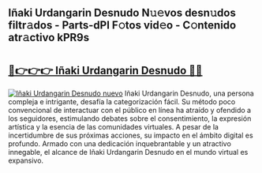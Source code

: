 ## Iñaki Urdangarin Desnudo N𝚞𝚎vos desn𝚞dos filtr𝚊dos - Parts-dPI F𝚘tos vid𝚎o - C𝚘ntenido atr𝚊ctivo kPR9s

# <h2><a href="http://mbcvk9g.tromn.icu/?c=I%c3%b1aki+Urdangarin+Desnudo">🔗👉👉👉 Iñaki Urdangarin Desnudo 🔗🔗</a></h2>

[![Iñaki Urdangarin Desnudo nuevo](https://i.imgur.com/pEAQMta.gif)](http://mbcvk9g.tromn.icu/?c=I%c3%b1aki+Urdangarin+Desnudo)
Iñaki Urdangarin Desnudo, una persona compleja e intrigante, desafía la categorización fácil. Su método poco convencional de interactuar con el público en línea ha atraído y ofendido a los seguidores, estimulando debates sobre el consentimiento, la expresión artística y la esencia de las comunidades virtuales. A pesar de la incertidumbre de sus próximas acciones, su impacto en el ámbito digital es profundo. Armado con una dedicación inquebrantable y un atractivo innegable, el alcance de Iñaki Urdangarin Desnudo en el mundo virtual es expansivo.
